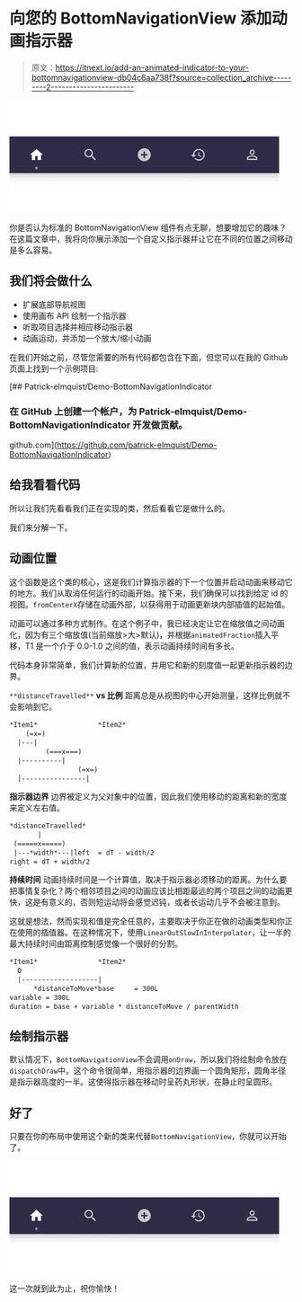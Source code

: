 # 向您的 BottomNavigationView 添加动画指示器

> 原文：<https://itnext.io/add-an-animated-indicator-to-your-bottomnavigationview-db04c6aa738f?source=collection_archive---------2----------------------->

![](img/0abdeb57a41f455408b3d5f271c81fb0.png)

你是否认为标准的 BottomNavigationView 组件有点无聊，想要增加它的趣味？在这篇文章中，我将向你展示添加一个自定义指示器并让它在不同的位置之间移动是多么容易。

## 我们将会做什么

*   扩展底部导航视图
*   使用画布 API 绘制一个指示器
*   听取项目选择并相应移动指示器
*   动画运动，并添加一个放大/缩小动画

在我们开始之前，尽管您需要的所有代码都包含在下面，但您可以在我的 Github 页面上找到一个示例项目:

[](https://github.com/patrick-elmquist/Demo-BottomNavigationIndicator) [## Patrick-elmquist/Demo-BottomNavigationIndicator

### 在 GitHub 上创建一个帐户，为 Patrick-elmquist/Demo-BottomNavigationIndicator 开发做贡献。

github.com](https://github.com/patrick-elmquist/Demo-BottomNavigationIndicator) 

## 给我看看代码

所以让我们先看看我们正在实现的类，然后看看它是做什么的。

我们来分解一下。

## 动画位置

这个函数是这个类的核心，这是我们计算指示器的下一个位置并启动动画来移动它的地方。我们从取消任何运行的动画开始。接下来，我们确保可以找到给定 id 的视图。`fromCenterX`存储在动画外部，以获得用于动画更新块内部插值的起始值。

动画可以通过多种方式制作。在这个例子中，我已经决定让它在缩放值之间动画化，因为有三个缩放值(当前缩放>大>默认)，并根据`animatedFraction`插入平移，T1 是一个介于 0.0-1.0 之间的值，表示动画持续时间有多长。

代码本身非常简单，我们计算新的位置，并用它和新的刻度值一起更新指示器的边界。

`**distanceTravelled**` **vs 比例** 距离总是从视图的中心开始测量，这样比例就不会影响到它。

```
*Item1*               *Item2*
    (=x=)
  |---|                
         (===x===)
  |----------|
                 (=x=)
  |----------------|
```

**指示器边界** 边界被定义为父对象中的位置，因此我们使用移动的距离和新的宽度来定义左右值。

```
*distanceTravelled*
       |
 (=====x=====)
 |---*width*---|left  = dT - width/2
right = dT + width/2
```

**持续时间** 动画持续时间是一个计算值，取决于指示器必须移动的距离。为什么要把事情复杂化？两个相邻项目之间的动画应该比相距最远的两个项目之间的动画更快，这是有意义的，否则短运动将会感觉迟钝，或者长运动几乎不会被注意到。

这就是想法，然而实现和值是完全任意的，主要取决于你正在做的动画类型和你正在使用的插值器。在这种情况下，使用`LinearOutSlowInInterpolator`，让一半的最大持续时间由距离控制感觉像一个很好的分割。

```
*Item1*               *Item2*
  O
  |-------------------|
      *distanceToMove*base     = 300L
variable = 300L
duration = base + variable * distanceToMove / parentWidth
```

## 绘制指示器

默认情况下，`BottomNavigationView`不会调用`onDraw`，所以我们将绘制命令放在`dispatchDraw`中。这个命令很简单，用指示器的边界画一个圆角矩形，圆角半径是指示器高度的一半。这使得指示器在移动时呈药丸形状，在静止时呈圆形。

## 好了

只要在你的布局中使用这个新的类来代替`BottomNavigationView`，你就可以开始了。

![](img/0abdeb57a41f455408b3d5f271c81fb0.png)

这一次就到此为止，祝你愉快！